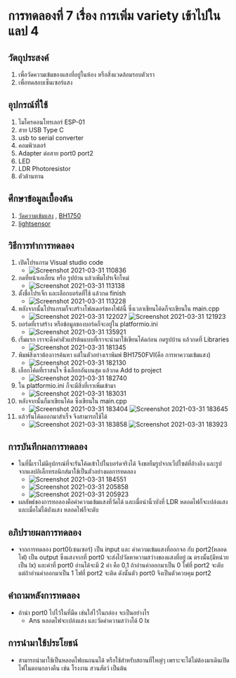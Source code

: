 # การทดลองที่ 7 เรื่อง การเพิ่ม variety เข้าไปในแลป 4
  ## วัตถุประสงค์
   1. เพื่อวัดความเข้มของแสงที่อยู่ในห้อง หรือสิ่งแวดล้อมรอบตัวเรา
   2. เพื่อทดสอบเซ็นเซอร์แสง
  ## อุปกรณ์ที่ใช้
   1. ไมโครคอนโทรเลอร์ ESP-01
   2. สาย USB Type C
   3. usb to serial converter
   4. คอมพิวเตอร์ 
   5. Adapter ต่อสาย port0 port2
   6. LED 
   7. LDR Photoresistor
   8. ตัวต้านทาน
  ## ศึกษาข้อมูลเบื้องต้น 
   1. [วัดความเข้มแสง](https://www.myarduino.net/article/211/%E0%B8%AA%E0%B8%AD%E0%B8%99%E0%B9%83%E0%B8%8A%E0%B9%89%E0%B8%87%E0%B8%B2%E0%B8%99-nodemcu-esp8266-%E0%B9%80%E0%B8%8B%E0%B9%87%E0%B8%99%E0%B9%80%E0%B8%8B%E0%B8%AD%E0%B8%A3%E0%B9%8C%E0%B8%A7%E0%B8%B1%E0%B8%94%E0%B8%84%E0%B8%A7%E0%B8%B2%E0%B8%A1%E0%B8%AA%E0%B8%A7%E0%B9%88%E0%B8%B2%E0%B8%87%E0%B8%84%E0%B8%A7%E0%B8%B2%E0%B8%A1%E0%B9%80%E0%B8%82%E0%B9%89%E0%B8%A1%E0%B9%81%E0%B8%AA%E0%B8%87-%E0%B9%80%E0%B8%9B%E0%B8%B4%E0%B8%94%E0%B8%9B%E0%B8%B4%E0%B8%94%E0%B9%84%E0%B8%9F%E0%B8%95%E0%B8%B2%E0%B8%A1%E0%B9%81%E0%B8%AA%E0%B8%87) , [BH1750](https://github.com/claws/BH1750)
   2. [lightsensor](https://github.com/choompol-boonmee/lab63b/blob/master/examples/04_Input-Port/src/main.cpp)
  ## วิธีการทำการทดลอง
  1. เปิดโปรแกรม Visual studio code
     * ![Screenshot 2021-03-31 110836](https://user-images.githubusercontent.com/80879651/113090609-649dda80-9214-11eb-93be-24d68d1e5967.png)
  2. กดที่หน้าเอเลี่ยน หรือ รูปบ้าน แล้วเพิ่มโปรเจ็กใหม่
     * ![Screenshot 2021-03-31 113138](https://user-images.githubusercontent.com/80879651/113090876-f7d71000-9214-11eb-881b-c2aab3eb8d40.png)
  3. ตั้งชื่อโปรเจ็ก และเลือกบอร์ดที่ใช้ แล้วกด finish
     * ![Screenshot 2021-03-31 113228](https://user-images.githubusercontent.com/80879651/113092969-3a9ae700-9219-11eb-8a7d-ee512ceacde4.png)
  4. หลังจากนั้นโปรแกรมก็จะสร้างโฟลเดอร์ของไฟล์นี้ ซึ่งเวลาเขียนโค้ดก็จะเขียนใน main.cpp
     * ![Screenshot 2021-03-31 122027](https://user-images.githubusercontent.com/80879651/113094304-9c5c5080-921b-11eb-935d-70b7a10c6da0.png) 
![Screenshot 2021-03-31 121923](https://user-images.githubusercontent.com/80879651/113094433-dcbbce80-921b-11eb-8957-8394c1fb4749.png)
  5. บอร์ดที่เราสร้าง หรือข้อมูลของบอร์ดก็จะอยู่ใน platformio.ini
     * ![Screenshot 2021-03-31 135921](https://user-images.githubusercontent.com/80879651/113103327-58704800-9229-11eb-8771-5956c8de9f05.png)
  6. เริ่มแรก เราจะดึงค่าตัวแปรต้นแบบที่เราจะนำมาใช้เขียนโค้ดก่อน กดรูปบ้าน แล้วกดที่ Libraries 
     * ![Screenshot 2021-03-31 181345](https://user-images.githubusercontent.com/80879651/113135931-f1fd2100-924c-11eb-8bae-7c79963237b0.png)
  7. พิมพ์สิ่งเราต้องการค้นหา แต่ในตัวอย่างเราพิมพ์ BH1750FVI(คือ การหาความเข้มแสง)
     * ![Screenshot 2021-03-31 182130](https://user-images.githubusercontent.com/80879651/113136777-f413af80-924d-11eb-895f-1d849cecfbd7.png)
  8. เลือกโค้ดที่เราสนใจ ซึ่งเลือกอันบนสุด แล้วกด Add to project
     * ![Screenshot 2021-03-31 182740](https://user-images.githubusercontent.com/80879651/113137515-d430bb80-924e-11eb-8f3a-b5dd46693d68.png)
  9. ใน platformio.ini ก็จะมีสิ่งที่เราเพิ่มเข้ามา
     * ![Screenshot 2021-03-31 183031](https://user-images.githubusercontent.com/80879651/113137931-5f11b600-924f-11eb-97f8-b9e4b18dd4e3.png)
 10. หลังจากนั้นก็มาเขียนโค้ด ซึ่งเขียนใน main.cpp
     * ![Screenshot 2021-03-31 183404](https://user-images.githubusercontent.com/80879651/113138266-c4fe3d80-924f-11eb-9f8e-f5cdd158373d.png)
![Screenshot 2021-03-31 183645](https://user-images.githubusercontent.com/80879651/113138513-127aaa80-9250-11eb-9cf4-6d037eb2dfd3.png)
 11. แล้วรันโค้ดออกมาสำเร็จ จึงสามารถใช้ได้
     * ![Screenshot 2021-03-31 183858](https://user-images.githubusercontent.com/80879651/113138840-8452f400-9250-11eb-9c14-22876acc72d9.png)
![Screenshot 2021-03-31 183923](https://user-images.githubusercontent.com/80879651/113138848-874de480-9250-11eb-917e-ab75ec150945.png)
  ## การบันทึกผลการทดลอง
   * ในที่นี้เราไม่มีอุปกรณ์ที่จะรันโค้ดเข้าไปในบอร์ดจริงได้ จึงขอยืมรูปจากเว็ปไซต์ที่อ้างอิง และรูปจากแลปอิเล็กทรอนิกส์มาใช้เป็นตัวอย่างผลการทดลอง
     * ![Screenshot 2021-03-31 184551](https://user-images.githubusercontent.com/80879651/113154231-00a20300-9262-11eb-829f-8bd2be06da0d.png) 
     * ![Screenshot 2021-03-31 205858](https://user-images.githubusercontent.com/80879651/113156726-74450f80-9264-11eb-89bf-134a6e917166.png)
     * ![Screenshot 2021-03-31 205923](https://user-images.githubusercontent.com/80879651/113156743-78712d00-9264-11eb-9078-218357df8347.png)
   * ผลลัพธ์ของการทอลองคือค่าความเข้มแสงที่วัดได้ และเมื่อนำนิ้วบังที่ LDR หลอดไฟก็จะเปล่งแสง และเมื่อไม่ได้บังแสง หลอดไฟก็จะดับ
  ## อภิปรายผลการทดลอง
   * จากการทดลอง port0(เซนเซอร์) เป็น input และ ค่าความเข้มแสงที่ออกจอ กับ port2(หลอดไฟ) เป็น output ซึ่งแสงจากที่ port0 จะส่งไปวัดหาความสว่างของแสงที่อยู่ ณ ตรงนั้น(มีหน่วยเป็น lx) และค่าที่ port0 อ่านได้จะมี 2 ค่า คือ 0,1 ถ้าอ่านค่าออกมาเป็น 0 ไฟที่ port2 จะดับ แต่ถ้าอ่านค่าออกมาเป็น 1 ไฟที่ port2 จะติด ดังนั้นตัว port0 จึงเป็นตัวควบคุม port2
  ## คำถามหลังการทดลอง
   * ถ้านำ port0 ไปไว้ในที่มืด เช่นใส่ไว้ในกล่อง จะเป็นอย่างไร
      * Ans หลอดไฟจะเปล่งแสง และวัดค่าความสว่างได้ 0 lx
  ## การนำมาใช้ประโยชน์
   * สามารถนำมาใช้เป็นหลอดไฟบนถนนได้ หรือใช้สำหรับสถานที่ใหญ่ๆ เพราะจะได้ไม่ต้องมาเดินเปิดไฟในตอนกลางคืน เช่น โรงงาน สวนสัตว์ เป็นต้น
